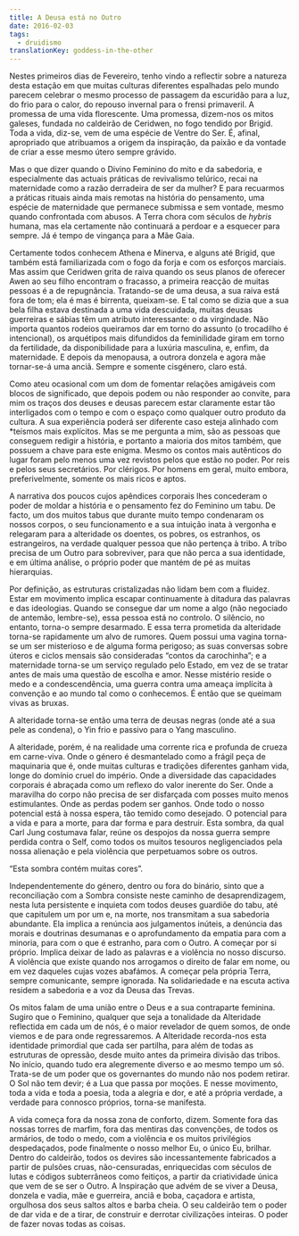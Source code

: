 ```yaml
---
title: A Deusa está no Outro
date: 2016-02-03
tags:
  - druidismo
translationKey: goddess-in-the-other
---
```


Nestes primeiros dias de Fevereiro, tenho vindo a reflectir sobre a natureza desta estação em que muitas culturas diferentes espalhadas pelo mundo parecem celebrar o mesmo processo de passagem da escuridão para a luz, do frio para o calor, do repouso invernal para o frensi primaveril. A promessa de uma vida florescente. Uma promessa, dizem-nos os mitos galeses, fundada no caldeirão de Ceridwen, no fogo tendido por Brigid. Toda a vida, diz-se, vem de uma espécie de Ventre do Ser. É, afinal, apropriado que atribuamos a origem da inspiração, da paixão e da vontade de criar a esse mesmo útero sempre grávido.

Mas o que dizer quando o Divino Feminino do mito e da sabedoria, e especialmente das actuais práticas de revivalismo telúrico, recai na maternidade como a razão derradeira de ser da mulher? E para recuarmos a práticas rituais ainda mais remotas na história do pensamento, uma espécie de maternidade que permanece submissa e sem vontade, mesmo quando confrontada com abusos. A Terra chora com séculos de _hybris_ humana, mas ela certamente não continuará a perdoar e a esquecer para sempre. Já é tempo de vingança para a Mãe Gaia.

Certamente todos conhecem Athena e Minerva, e alguns até Brigid, que também está familiarizada com o fogo da forja e com os esforços marciais. Mas assim que Ceridwen grita de raiva quando os seus planos de oferecer Awen ao seu filho encontram o fracasso, a primeira reacção de muitas pessoas é a de repugnância. Tratando-se de uma deusa, a sua raiva está fora de tom; ela é mas é birrenta, queixam-se. E tal como se dizia que a sua bela filha estava destinada a uma vida descuidada, muitas deusas guerreiras e sábias têm um atributo interessante: o da virgindade. Não importa quantos rodeios queiramos dar em torno do assunto (o trocadilho é intencional), os arquétipos mais difundidos da feminilidade giram em torno da fertilidade, da disponibilidade para a luxúria masculina, e, enfim, da maternidade. E depois da menopausa, a outrora donzela e agora mãe tornar-se-á uma anciã. Sempre e somente cisgénero, claro está.

Como ateu ocasional com um dom de fomentar relações amigáveis com blocos de significado, que depois podem ou não responder ao convite, para mim os traços dos deuses e deusas parecem estar claramente estar tão interligados com o tempo e com o espaço como qualquer outro produto da cultura. A sua experiência poderá ser diferente caso esteja alinhado com \*teísmos mais explícitos. Mas se me pergunta a mim, são as pessoas que conseguem redigir a história, e portanto a maioria dos mitos também, que possuem a chave para este enigma. Mesmo os contos mais autênticos do lugar foram pelo menos uma vez revistos pelos que estão no poder. Por reis e pelos seus secretários. Por clérigos. Por homens em geral, muito embora, preferivelmente, somente os mais ricos e aptos.

A narrativa dos poucos cujos apêndices corporais lhes concederam o poder de moldar a história e o pensamento fez do Feminino um tabu. De facto, um dos muitos tabus que durante muito tempo condenaram os nossos corpos, o seu funcionamento e a sua intuição inata à vergonha e relegaram para a alteridade os doentes, os pobres, os estranhos, os estrangeiros, na verdade qualquer pessoa que não pertença à tribo. A tribo precisa de um Outro para sobreviver, para que não perca a sua identidade, e em última análise, o próprio poder que mantém de pé as muitas hierarquias.

Por definição, as estruturas cristalizadas não lidam bem com a fluidez. Estar em movimento implica escapar continuamente à ditadura das palavras e das ideologias. Quando se consegue dar um nome a algo (não negociado de antemão, lembre-se), essa pessoa está no controlo. O silêncio, no entanto, torna-o sempre desarmado. E essa terra prometida da alteridade torna-se rapidamente um alvo de rumores. Quem possui uma vagina torna-se um ser misterioso e de alguma forma perigoso; as suas conversas sobre úteros e ciclos mensais são consideradas “contos da carochinha”; e a maternidade torna-se um serviço regulado pelo Estado, em vez de se tratar antes de mais uma questão de escolha e amor. Nesse mistério reside o medo e a condescendência, uma guerra contra uma ameaça implícita à convenção e ao mundo tal como o conhecemos. É então que se queimam vivas as bruxas.

A alteridade torna-se então uma terra de deusas negras (onde até a sua pele as condena), o Yin frio e passivo para o Yang masculino.

A alteridade, porém, é na realidade uma corrente rica e profunda de crueza em carne-viva. Onde o género é desmantelado como a frágil peça de maquinaria que é, onde muitas culturas e tradições diferentes ganham vida, longe do domínio cruel do império. Onde a diversidade das capacidades corporais é abraçada como um reflexo do valor inerente do Ser. Onde a maravilha do corpo não precisa de ser disfarçada com posses muito menos estimulantes. Onde as perdas podem ser ganhos. Onde todo o nosso potencial está à nossa espera, tão temido como desejado. O potencial para a vida e para a morte, para dar forma e para destruir. Esta sombra, da qual Carl Jung costumava falar, reúne os despojos da nossa guerra sempre perdida contra o Self, como todos os muitos tesouros negligenciados pela nossa alienação e pela violência que perpetuamos sobre os outros.

“Esta sombra contém muitas cores”.

Independentemente do género, dentro ou fora do binário, sinto que a reconciliação com a Sombra consiste neste caminho de desaprendizagem, nesta luta persistente e inquieta com todos deuses guardiõe do tabu, até que capitulem um por um e, na morte, nos transmitam a sua sabedoria abundante. Ela implica a renúncia aos julgamentos inúteis, a denúncia das morais e doutrinas desumanas e o aprofundamento da empatia para com a minoria, para com o que é estranho, para com o Outro. A começar por si próprio. Implica deixar de lado as palavras e a violência no nosso discurso. A violência que existe quando nos arrogamos o direito de falar em nome, ou em vez daqueles cujas vozes abafámos. A começar pela própria Terra, sempre comunicante, sempre ignorada. Na solidariedade e na escuta activa residem a sabedoria e a voz da Deusa das Trevas.

Os mitos falam de uma união entre o Deus e a sua contraparte feminina. Sugiro que o Feminino, qualquer que seja a tonalidade da Alteridade reflectida em cada um de nós, é o maior revelador de quem somos, de onde viemos e de para onde regressaremos. A Alteridade recorda-nos esta identidade primordial que cada ser partilha, para além de todas as estruturas de opressão, desde muito antes da primeira divisão das tribos. No início, quando tudo era alegremente diverso e ao mesmo tempo um só. Trata-se de um poder que os governantes do mundo não nos podem retirar. O Sol não tem devir; é a Lua que passa por moções. E nesse movimento, toda a vida e toda a poesia, toda a alegria e dor, e até a própria verdade, a verdade para connosco próprios, torna-se manifesta.

A vida começa fora da nossa zona de conforto, dizem. Somente fora das nossas torres de marfim, fora das mentiras das convenções, de todos os armários, de todo o medo, com a violência e os muitos privilégios despedaçados, pode finalmente o nosso melhor Eu, o único Eu, brilhar. Dentro do caldeirão, todos os devires são incessantemente fabricados a partir de pulsões cruas, não-censuradas, enriquecidas com séculos de lutas e códigos subterrâneos como feitiços, a partir da criatividade única que vem de se ser o Outro. A Inspiração que advém de se viver a Deusa, donzela e vadia, mãe e guerreira, anciã e boba, caçadora e artista, orgulhosa dos seus saltos altos e barba cheia. O seu caldeirão tem o poder de dar vida e de a tirar, de construir e derrotar civilizações inteiras. O poder de fazer novas todas as coisas.
